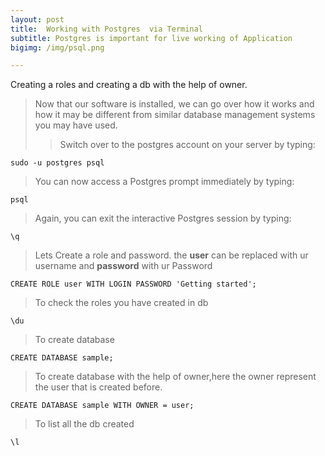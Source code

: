 ```yaml
---
layout: post
title:  Working with Postgres  via Terminal
subtitle: Postgres is important for live working of Application
bigimg: /img/psql.png

---
```

Creating a roles and creating a db with the help of owner.
> Now that our software is installed, we can go over how it works and how it may be different from similar database management systems you may have used.
>> Switch over to the postgres account on your server by typing:
```
sudo -u postgres psql
```
> You can now access a Postgres prompt immediately by typing:
```
psql
```
 > Again, you can exit the interactive Postgres session by typing:
 ```
 \q
```
> Lets Create a role and password. the **user** can be replaced with ur username and **password** with ur Password 
```
CREATE ROLE user WITH LOGIN PASSWORD 'Getting started';
```
> To check the roles you have created in db
```
\du
```
> To create database
```
CREATE DATABASE sample;
```
> To create database with the help of owner,here the owner represent the user that is created before.
```
CREATE DATABASE sample WITH OWNER = user;
```
> To list all the db created
```
\l
```
